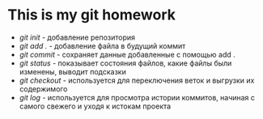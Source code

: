 # This is my git homework

* *git init* - добавление репозитория
* *git add .* - добавление файла в будущий коммит
* *git commit* - сохраняет данные добавленные с помощью add .
* *git status* - показывает состояния файлов, какие файлы были изменены, выводит подсказки
* *git checkout* - используется для переключения веток и выгрузки их содержимого
* *git log* - используется для просмотра истории коммитов, начиная с самого свежего и уходя к истокам проекта
